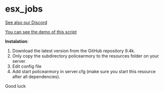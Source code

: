 # esx_jobs

[See also our Discord](https://discord.gg/FvHcYJ)

[You can see the demo of this script](https://streamable.com/aj2u4)

**Instalation**:
1. Download the latest version from the GitHub repository 9.4k.
2. Only copy the subdirectory policearmory to the resources folder on your server.
3. Edit config file
4. Add start policearmory in server.cfg (make sure you start this resource after all dependencies).


Good luck
